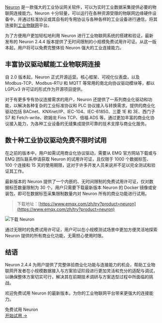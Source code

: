 [Neuron](https://github.com/emqx/neuron) 是一款强大的工业协议网关软件，可以为实时工业数据采集提供必要的物联网连接能力。Neuron 十分轻量，可以运行在各种资源受限的物联网边缘硬件设备中，并通过标准协议或其自有的专用协议与各种各样的工业设备进行通信，将其连接到[工业物联网](https://www.emqx.com/zh/blog/iiot-explained-examples-technologies-benefits-and-challenges)平台。

为了方便用户更加轻松地利用 Neuron 进行工业物联网系统的搭建和验证，最新发布的 Neuron 2.4.4 版本提供了无时间限制的小规模免费试用许可证。从这一版本起，用户将可以免费完整体验 Neuron 强大的工业连接能力。

## 丰富协议驱动赋能工业物联网连接

自 2.0 版本起，Neuron 正式开源运营。核心框架、可视化仪表盘，以及 Modbus-TCP、Modbus-RTU 和 MQTT 等常用的南北向协议驱动模块等，都以 LGPLv3 许可证的形式作为开源项目提供。

对于有更多专有协议连接需求的用户，Neuron 还提供了一系列商业化驱动和功能，以解决各种复杂的工业标准协议和 PLC 协议接入与转换需求。提供的商业化驱动包括 BACnet、KNXnet/IP、IEC-104、IEC-61850、三菱 1E 和 3E、西门子 S7 和 Fetch-write、欧姆龙 Fins TCP、倍福 ADS 等。通过更加丰富的商业化协议接入能力，为各种工业设备的无缝集成提供可靠的技术支撑与商业化服务。

## 数十种工业协议驱动免费不限时试用

在之前的版本中，用户如需试用商业化协议驱动，需要从 EMQ 官方网站下载或与 EMQ 团队联系申请获取 Neuron 的试用许可证，且仅限于 1000 个数据标签、100 个连接和 15 天的使用期限，这对于许多开发人员来说并不足以完全测试和验证其工作。

最新版本的 Neuron 提供了一个内嵌的、无时间限制的免费试用许可证，仅对数据标签数量限制为 30 个。用户只需要下载最新版本 Neuron 的 Docker 镜像或安装包，即可在数据标签采集限制数量内对 Neuron 所有的商业功能进行试用。

> 下载地址：[https://www.emqx.com/zh/try?product=neuron](https://www.emqx.com/zh/try?product=neuron)

![下载 Neuron](https://assets.emqx.com/images/e2f7f9665313778d59a46064997f55f6.png)

通过无限时的免费试用许可证，用户可以在小规模测试场景中更加方便灵活地探索 Neuron 提供的所有商业化功能，无需担心使用时限。

## 结语

Neuron 2.4.4 为用户提供了完整体验商业化功能与连接能力的机会，帮助工业物联网开发者在小规模数据接入与方案验证阶段进行更加灵活和充分的适配与调试，以确保整体方案切实可行，解决其在前期技术调研与方案选型过程中所面临的挑战。

欢迎免费试用 Neuron 的最新版本，为你的工业物联网平台带来更强大的连接能力。

 

<section class="promotion">
    <div>
        免费试用 Neuron
    </div>
    <a href="https://www.emqx.com/zh/try?product=neuron" class="button is-gradient px-5">开始试用 →</a>
</section>
